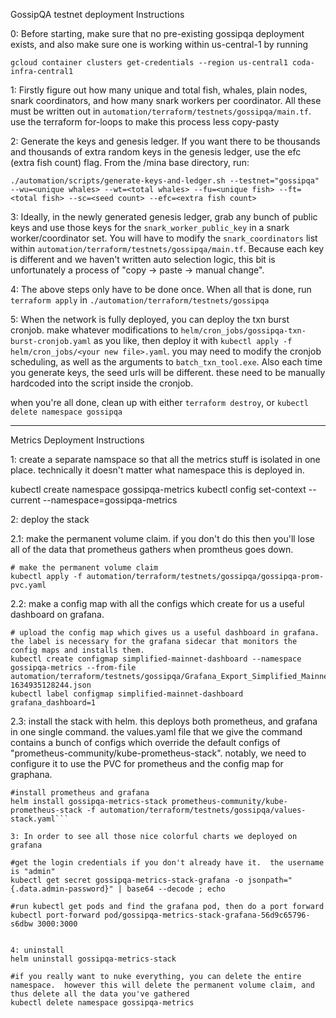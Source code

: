 GossipQA testnet deployment Instructions

0: Before starting, make sure that no pre-existing gossipqa deployment exists, and also make sure one is working within us-central-1 by running 

`gcloud container clusters get-credentials --region us-central1 coda-infra-central1`

1: Firstly figure out how many unique and total fish, whales, plain nodes, snark coordinators, and how many snark workers per coordinator.  All these must be written out in `automation/terraform/testnets/gossipqa/main.tf`.  use the terraform for-loops to make this process less copy-pasty

2: Generate the keys and genesis ledger.  If you want there to be thousands and thousands of extra random keys in the genesis ledger, use the efc (extra fish count) flag.  From the /mina base directory, run:

`./automation/scripts/generate-keys-and-ledger.sh --testnet="gossipqa" --wu=<unique whales> --wt=<total whales> --fu=<unique fish> --ft=<total fish> --sc=<seed count> --efc=<extra fish count>`

3: Ideally, in the newly generated genesis ledger, grab any bunch of public keys and use those keys for the `snark_worker_public_key` in a snark worker/coordinator set.  You will have to modify the `snark_coordinators` list within `automation/terraform/testnets/gossipqa/main.tf`.  Because each key is different and we haven't written auto selection logic, this bit is unfortunately a process of "copy -> paste -> manual change".

4: The above steps only have to be done once.  When all that is done, run `terraform apply` in `./automation/terraform/testnets/gossipqa`

5: When the network is fully deployed, you can deploy the txn burst cronjob.  make whatever modifications to `helm/cron_jobs/gossipqa-txn-burst-cronjob.yaml` as you like, then deploy it with `kubectl apply -f helm/cron_jobs/<your new file>.yaml`.  you may need to modify the cronjob scheduling, as well as the arguments to `batch_txn_tool.exe`.  Also each time you generate keys, the seed urls will be different.  these need to be manually hardcoded into the script inside the cronjob.


when you're all done, clean up with either `terraform destroy`, or `kubectl delete namespace gossipqa`

------------------------------------------------

Metrics Deployment Instructions

1: create a separate namspace so that all the metrics stuff is isolated in one place.  technically it doesn't matter what namespace this is deployed in.

kubectl create namespace gossipqa-metrics
kubectl config set-context --current --namespace=gossipqa-metrics

2: deploy the stack

2.1: make the permanent volume claim.  if you don't do this then you'll lose all of the data that prometheus gathers when promtheus goes down.  

```
# make the permanent volume claim
kubectl apply -f automation/terraform/testnets/gossipqa/gossipqa-prom-pvc.yaml
```

2.2: make a config map with all the configs which create for us a useful dashboard on grafana.

```
# upload the config map which gives us a useful dashboard in grafana.  the label is necessary for the grafana sidecar that monitors the config maps and installs them.
kubectl create configmap simplified-mainnet-dashboard --namespace gossipqa-metrics --from-file automation/terraform/testnets/gossipqa/Grafana_Export_Simplified_Mainnet_Overview-1634935128244.json
kubectl label configmap simplified-mainnet-dashboard grafana_dashboard=1
```

2.3: install the stack with helm.  this deploys both prometheus, and grafana in one single command.  the values.yaml file that we give the command contains a bunch of configs which override the default configs of "prometheus-community/kube-prometheus-stack".  notably, we need to configure it to use the PVC for prometheus and the config map for graphana.  

```
#install prometheus and grafana
helm install gossipqa-metrics-stack prometheus-community/kube-prometheus-stack -f automation/terraform/testnets/gossipqa/values-stack.yaml```

3: In order to see all those nice colorful charts we deployed on grafana

#get the login credentials if you don't already have it.  the username is "admin"
kubectl get secret gossipqa-metrics-stack-grafana -o jsonpath="{.data.admin-password}" | base64 --decode ; echo

#run kubectl get pods and find the grafana pod, then do a port forward
kubectl port-forward pod/gossipqa-metrics-stack-grafana-56d9c65796-s6dbw 3000:3000


4: uninstall
helm uninstall gossipqa-metrics-stack

#if you really want to nuke everything, you can delete the entire namespace.  however this will delete the permanent volume claim, and thus delete all the data you've gathered
kubectl delete namespace gossipqa-metrics

